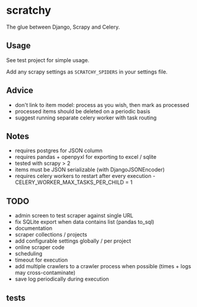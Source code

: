 # scratchy

The glue between Django, Scrapy and Celery.

## Usage

See test project for simple usage.

Add any scrapy settings as `SCRATCHY_SPIDERS` in your settings file.

## Advice

- don't link to item model: process as you wish, then mark as processed
- processed items should be deleted on a periodic basis
- suggest running separate celery worker with task routing

## Notes

- requires postgres for JSON column
- requires pandas + openpyxl for exporting to excel / sqlite
- tested with scrapy > 2
- items must be JSON serializable (with DjangoJSONEncoder)
- requires celery workers to restart after every execution - CELERY_WORKER_MAX_TASKS_PER_CHILD = 1


## TODO

- admin screen to test scraper against single URL
- fix SQLite export when data contains list (pandas to_sql)
- documentation
- scraper collections / projects
- add configurable settings globally / per project
- online scraper code
- scheduling
- timeout for execution
- add multiple crawlers to a crawler process when possible (times + logs may cross-contaminate)
- save log periodically during execution

## tests

